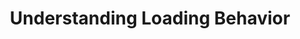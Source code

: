 ---
# -------------------------- #
#          PAGE INFO         #
# -------------------------- #

title: Understanding Loading Behavior
permalink: /replication/loading/understanding-loading-behavior
keywords: loading behavior, loading, append, append-only, upsert, insert. truncate
summary: "Learn about the methods Stitch uses to load data into your destination and what the impact will be on your destination tables."

key: "understanding-loading-behavior"
type: "loading-basics"

layout: general
toc: true
order: 1
content-type: "guide"


# -------------------------- #
#           INTRO            #
# -------------------------- #

intro: |
  {{ page.summary }}

  In this guide, we'll cover:

  {% for section in page.sections %}
  - [{{ section.summary }}](#{{ section.anchor }})
  {% endfor %}


# -------------------------- #
#          CONTENT           #
# -------------------------- #

sections:
  - title: "Loading behavior types"
    anchor: "loading-behavior-types"
    summary: "The loading behavior types Stitch supports"
    content: |
      When data is loaded into your destination, Stitch will use one of the following loading behavior types:

      {% for subsection in section.subsections %}
      - [{{ subsection.title }}](#{{ subsection.anchor }})
      {% endfor %}

    subsections:
# This data is kept in _data/tooltips.yml
      - title: "Upsert"
        anchor: "loading-behavior-types--upsert"
        content: |
          {{ site.data.tooltips.upsert }}

      - title: "Append-Only"
        anchor: "loading-behavior-types--append-only"
        content: |
          {{ site.data.tooltips.append-only }}

      - title: "Historical"
        anchor: "loading-behavior-types--historical"
        content: |
          When data is loaded using the Historical behavior, records are appended to the end of the table as new rows.

          When a record is added, the `_sdc_start_date` column is set to the loading date, and the `sdc_end_date` column is set to `9999-12-31 0:00 +00:00`. 
          When a new verson of the same record is added, the `_sdc_end_date` value of the previous version is updated to the loading date of the new version. 
          
          Multiple versions of a row can exist in a table, creating a log of how a record has changed over time. This means you can create a query that returns the version of the record for a specific date or date range.

  - title: "Determining loading behavior"
    anchor: "loading-behavior-determined"
    summary: "How loading behavior is determined"
    content: |
      At a high level, loading behavior is determined by the following:

      - The destination's support for Upsert loading
      - The presence of Primary Keys in the source data and destination
      - The integration or table has pre-configured loading behavior

    subsections:
      - title: "Upsert loading"
        anchor: "upsert-loading-conditions"
        content: |
          Upsert loading is used when **all** of the following conditions are met:

          1. The destination supports or is configured to use Upsert loading, **and**
          2. The data has defined Primary Keys in the source **and** destination, **and**
          3. The integration or table is not pre-configured to use Append-Only loading

          **Note**: This is applicable to all [Replication Methods]({{ link.replication.rep-methods | prepend: site.baseurl }}).

      - title: "Append-Only loading"
        anchor: "append-only-conditions"
        content: |
          Append-Only loading is used when **any** of the following conditions are met:

          - The destination only supports or is configured to use Append-Only loading, **or**
          - The data doesn't have defined Primary Keys in the source **or** destination, **or**
          - The integration or table is pre-configured to use Append-Only loading

      - title: "Historical loading"
        anchor: "historical-conditions"
        content: |
          Historical loading is only used when the destination is configured to use Historical loading.

  - title: "Examples"
    anchor: "examples"
    summary: "Examples of each loading behavior type"
    content: |
      {% for subsection in section.subsections %}
      - [{{ subsection.title }}](#{{ subsection.anchor }})
      {% endfor %}

    subsections:
      - title: "Upsert loading example"
        anchor: "example--upsert-loading"
        summary: "Upsert loading"
        content: |
          In this example:

          1. The destination supports **or** is configured to use Upsert loading, and
          2. The data has defined Primary Keys in the source and destination, and
          3. The integration or table being loaded is not pre-configured to use Append-Only loading

          {% include layout/image.html enlarge=true file="/replication/upsert-loading-example.png" alt="Click to enlarge: Upsert loading example" %}

      - title: "Append-Only example"
        anchor: "example--append-only-loading"
        summary: "Append-Only examples"
        content: |
          This example is applicable **any** of the following are true:

          - The destination only supports **or** is configured to use Append-Only loading, **or**
          - The integration or table being loaded is pre-configured to use Append-Only loading, **or**
          - The source data has defined Primary Keys, but the table in the destination doesn't. For example: Primary Key table comments are removed from a table in Amazon Redshift.

          {% include layout/image.html enlarge=true file="/replication/append-only-loading.png" alt="Click to enlarge: Append-Only loading example" %}

      - title: "Append-Only loading, no defined source Primary keys"
        anchor: "example--append-only--no-primary-keys"
        content: |
          This example is applicable when the source data doesn't have a defined Primary Key.

          When source data that doesn't have a Primary Key is replicated, Stitch appends an `{{ system-column.primary-key }}` to the data to function as a Primary Key. Data will be loaded using Append-Only loading, regardless of what loading behavior the destination supports or is configured to use.

          {% include layout/image.html enlarge=true file="/replication/append-only-no-primary-key.png" alt="Click to enlarge: Append-Only loading as a result of no defined Primary Keys" %}

  - title: "Reference"
    anchor: "reference"
    summary: "References lists for destinations, integrations, and loading behavior"
    content: |
      {% for subsection in section.subsections %}
      - [{{ subsection.title }}](#{{ subsection.anchor }})
      {% endfor %}

    subsections:
      - title: "Destinations and default loading behavior"
        anchor: "reference--destinations-loading-behavior"
        content: |
          {% include misc/icons.html %}

          **Note**: If a destination supports and is configured to use Upsert loading, Stitch will attempt to use Upsert loading before Append-Only. All [other conditions for Upsert loading](#upsert-loading-conditions) must also be met.

          {% assign attributes = "Destination|Version|Default loading behavior|Loading behavior is configurable?" | split:"|" %}

          {% assign destinations = site.destinations | where:"destination",true | sort_natural:"display_name" %}

          <table class="attribute-list">
          <tr>
          {% for attribute in attributes %}
          {% if forloop.first == true %}
          <td align="right">
          {% else %}
          <td>
          {% endif %}
          <strong>{{ attribute }}</strong>
          </td>
          {% endfor %}
          </tr>
          {% for destination in destinations %}
          {% assign version = destination.this-version | prepend: "v" %}
          <tr>
          <td align="right">
          {{ destination.display_name }}
          </td>
          <td width="15%; fixed">
          {{ version }}
          </td>
          <td width="20%; fixed">
          {{ site.data.destinations[destination.type][version]replication.default-loading-behavior }}
          </td>
          <td width="25%; fixed">
          {% case site.data.destinations[destination.type][version]replication.configurable-loading-behavior %}
          {% when true %}
          {{ supported | replace:"TOOLTIP","Loading behavior is configurable for this destination and version." }}
          {% when false %}
          {{ not-supported | replace:"TOOLTIP","Loading behavior is not configurable for this destination and version." }}
          {% endcase %}
          </td>
          </tr>
          {% endfor %}
          </table>

      - title: "Append-Only integrations and tables"
        anchor: "reference--append-only-integrations"
        content: |
          {% assign all-integrations = site.documents | where:"input",true %}
          {% assign append-only-integrations = all-integrations | where:"append-only-integration",true %}
          {% assign append-only-tables = all-integrations | where:"append-only-tables",true %}

          {% assign all-append-only = append-only-integrations | concat: append-only-tables | sort:"display_name" %}

          {% assign attributes = "Integration|Version|Notes" | split:"|" %}

          The integrations listed below are pre-configured to use Append-Only loading for all or some tables.

          <table class="attribute-list">
          <tr>
          {% for attribute in attributes %}
          {% if forloop.first == true %}
          <td align="right" width="40%; fixed">
          {% else %}
          <td>
          {% endif %}
          <strong>{{ attribute }}</strong>
          </td>
          {% endfor %}
          </tr>
          {% for integration in all-append-only %}
          <tr>
          <td align="right">
          {{ integration.display_name }}
          </td>
          <td width="15%; fixed">
          {{ integration.this-version | prepend: "v" }}
          </td>
          <td>
          {% if integration.append-only-integration == true %}
          All tables use Append-Only loading
          {% endif %}
          {% if integration.append-only-tables == true %}
          {{ integration.append-only-tables-description }}
          {% endif %}
          </td>
          </tr>
          {% endfor %}
          </table>
---